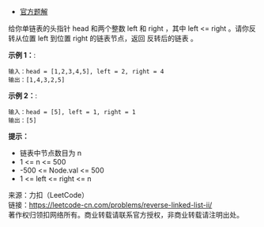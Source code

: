 * [官方题解](https://leetcode-cn.com/problems/reverse-linked-list-ii/solution/fan-zhuan-lian-biao-ii-by-leetcode-solut-teyq/)

给你单链表的头指针 head 和两个整数 left 和 right ，其中 left <= right 。请你反转从位置 left 到位置 right 的链表节点，返回 反转后的链表 。

**示例 1：**:<br>
```
输入：head = [1,2,3,4,5], left = 2, right = 4
输出：[1,4,3,2,5]
```

**示例 2：**:<br>

```
输入：head = [5], left = 1, right = 1
输出：[5]
```

**提示：** <br>
* 链表中节点数目为 n
* 1 <= n <= 500
* -500 <= Node.val <= 500
* 1 <= left <= right <= n
 


来源：力扣（LeetCode）<br>
链接：https://leetcode-cn.com/problems/reverse-linked-list-ii/<br>
著作权归领扣网络所有。商业转载请联系官方授权，非商业转载请注明出处。<br>